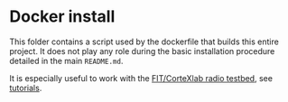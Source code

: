 # Docker install

This folder contains a script used by the dockerfile that builds this entire project. It does not play any role during the basic installation procedure detailed in the main `README.md`.

It is especially useful to work with the [FIT/CorteXlab radio testbed](http://www.cortexlab.fr/), see [tutorials](https://wiki.cortexlab.fr/doku.php?id=gnu_radio_docker_benchmark_example).
